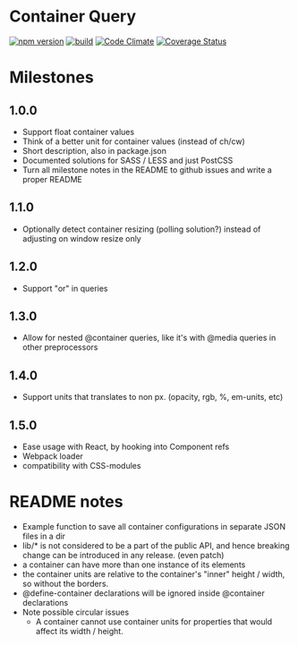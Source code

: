 # Container Query

[![npm version](https://badge.fury.io/js/z-image-preloader.svg)](http://badge.fury.io/js/z-image-preloader)
[![build](https://travis-ci.org/ZeeCoder/container-query.svg?branch=master)](https://travis-ci.org/ZeeCoder/container-query)
[![Code Climate](https://codeclimate.com/github/ZeeCoder/container-query/badges/gpa.svg)](https://codeclimate.com/github/ZeeCoder/container-query)
[![Coverage Status](https://coveralls.io/repos/github/ZeeCoder/container-query/badge.svg?branch=master)](https://coveralls.io/github/ZeeCoder/container-query?branch=master)

# Milestones

## 1.0.0
- Support float container values
- Think of a better unit for container values (instead of ch/cw)
- Short description, also in package.json
- Documented solutions for SASS / LESS and just PostCSS
- Turn all milestone notes in the README to github issues and write a proper README

## 1.1.0
- Optionally detect container resizing (polling solution?) instead of adjusting on window resize only

## 1.2.0
- Support "or" in queries

## 1.3.0
- Allow for nested @container queries, like it's with @media queries in other preprocessors

## 1.4.0
- Support units that translates to non px. (opacity, rgb, %, em-units, etc)

## 1.5.0
- Ease usage with React, by hooking into Component refs
- Webpack loader
- compatibility with CSS-modules

# README notes

- Example function to save all container configurations in separate JSON files in a dir
- lib/* is not considered to be a part of the public API, and hence breaking
change can be introduced in any release. (even patch)
- a container can have more than one instance of its elements
- the container units are relative to the container's "inner" height / width, so without the borders.
- @define-container declarations will be ignored inside @container declarations
- Note possible circular issues
    - A container cannot use container units for properties that would affect
    its width / height.
